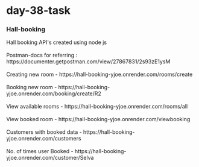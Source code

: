 # day-38-task
<h3>Hall-booking</h3>
<p></p>Hall booking API's created using node js<br><br>
Postman-docs for referring : https://documenter.getpostman.com/view/27867831/2s93zE1ysM<br><br>
Creating new room - https://hall-booking-yjoe.onrender.com/rooms/create<br><br>
Booking new room - https://hall-booking-yjoe.onrender.com/booking/create/R2<br><br>
View available rooms - https://hall-booking-yjoe.onrender.com/rooms/all<br><br>
View booked room - https://hall-booking-yjoe.onrender.com/viewbooking<br><br>
Customers with booked data - https://hall-booking-yjoe.onrender.com/customers<br><br>
No. of times user Booked - https://hall-booking-yjoe.onrender.com/customer/Selva</p>
